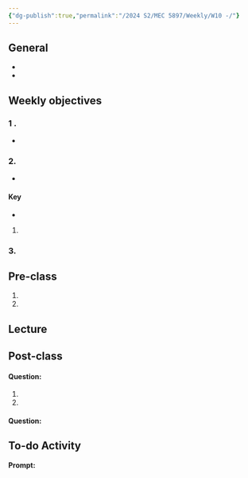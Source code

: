 ```yaml
---
{"dg-publish":true,"permalink":"/2024 S2/MEC 5897/Weekly/W10 -/"}
---
```


## General
- 
- 
## Weekly objectives
### 1 .
- 
> 

### 2. 
- 
>

#### Key 
- 
> 
1. 


### 3.




## Pre-class

1. 
2. 


## Lecture
## Post-class

#### Question:
1. 

2. 


#### Question:




## To-do Activity
**Prompt:** 
>